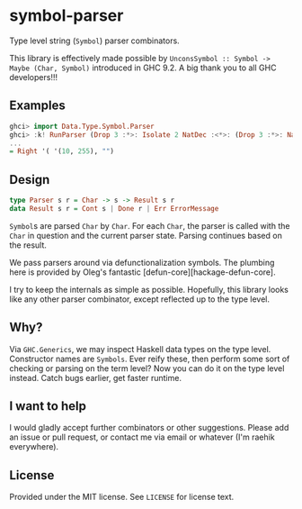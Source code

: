 # symbol-parser
Type level string (`Symbol`) parser combinators.

This library is effectively made possible by `UnconsSymbol :: Symbol -> Maybe
(Char, Symbol)` introduced in GHC 9.2. A big thank you to all GHC developers!!!

## Examples
```haskell
ghci> import Data.Type.Symbol.Parser
ghci> :k! RunParser (Drop 3 :*>: Isolate 2 NatDec :<*>: (Drop 3 :*>: NatHex)) "___10___FF"
...
= Right '( '(10, 255), "")
```

## Design
[defun-core-hackage]: https://hackage.haskell.org/package/defun-core

```haskell
type Parser s r = Char -> s -> Result s r
data Result s r = Cont s | Done r | Err ErrorMessage
```

`Symbol`s are parsed `Char` by `Char`. For each `Char`, the parser is called
with the `Char` in question and the current parser state. Parsing continues
based on the result.

We pass parsers around via defunctionalization symbols. The plumbing here is
provided by Oleg's fantastic [defun-core][hackage-defun-core].

I try to keep the internals as simple as possible. Hopefully, this library looks
like any other parser combinator, except reflected up to the type level.

## Why?
Via `GHC.Generics`, we may inspect Haskell data types on the type level.
Constructor names are `Symbols`. Ever reify these, then perform some sort of
checking or parsing on the term level? Now you can do it on the type level
instead. Catch bugs earlier, get faster runtime.

## I want to help
I would gladly accept further combinators or other suggestions. Please add an
issue or pull request, or contact me via email or whatever (I'm raehik
everywhere).

## License
Provided under the MIT license. See `LICENSE` for license text.
